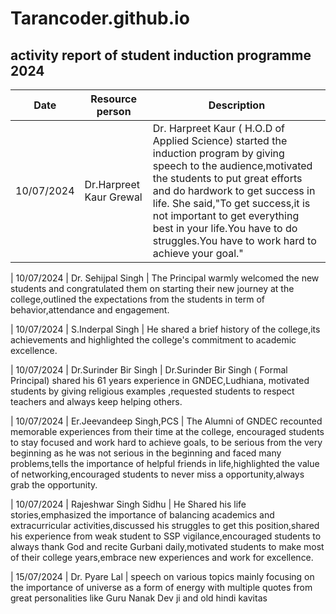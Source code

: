 # Tarancoder.github.io
## activity report of student induction programme 2024
| Date | Resource person | Description |
| ----------- | ----------- | ----------- |
| 10/07/2024 | Dr.Harpreet Kaur Grewal | Dr. Harpreet Kaur ( H.O.D of Applied Science) started the induction program by giving speech to the audience,motivated the students to put great efforts and do hardwork  to get success in life. She said,"To get success,it is not important to get everything best in your life.You have to do struggles.You have to work hard to achieve your goal."

| 10/07/2024 | Dr. Sehijpal Singh | The Principal warmly welcomed the new students and congratulated them on starting their new journey at the college,outlined the expectations from the students in term of behavior,attendance and engagement.

| 10/07/2024 | S.Inderpal Singh | He shared a brief history of the college,its achievements and highlighted the college's commitment to academic excellence.

| 10/07/2024 | Dr.Surinder Bir Singh | Dr.Surinder Bir Singh ( Formal Principal) shared his 61 years experience in GNDEC,Ludhiana, motivated students by giving religious examples ,requested students to respect teachers and always keep helping others.

| 10/07/2024 | Er.Jeevandeep Singh,PCS | The  Alumni of GNDEC recounted memorable experiences from their time at the college, encouraged students to stay focused and work hard to achieve goals, to be serious from the very beginning as he was not serious in the beginning and faced many problems,tells the importance of helpful friends in life,highlighted the value of networking,encouraged students to never miss a opportunity,always grab the opportunity.

| 10/07/2024 | Rajeshwar Singh Sidhu | He Shared his life stories,emphasized the importance of balancing academics and extracurricular activities,discussed his struggles to get this position,shared his experience from weak student to SSP vigilance,encouraged students to always thank God and recite Gurbani daily,motivated students to make most of their college years,embrace new experiences and work for excellence.

| 15/07/2024 | Dr. Pyare Lal | speech on various topics mainly focusing on the importance of universe as a form of energy with multiple quotes from great personalities like Guru Nanak Dev ji and old hindi kavitas 
